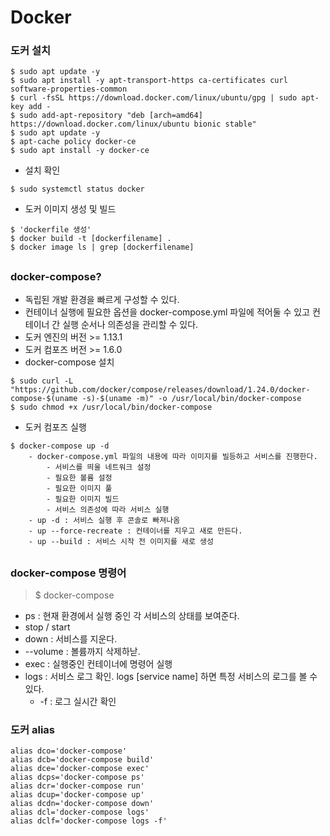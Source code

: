 # Docker
### 도커 설치 
```
$ sudo apt update -y
$ sudo apt install -y apt-transport-https ca-certificates curl software-properties-common
$ curl -fsSL https://download.docker.com/linux/ubuntu/gpg | sudo apt-key add -
$ sudo add-apt-repository "deb [arch=amd64] https://download.docker.com/linux/ubuntu bionic stable"
$ sudo apt update -y
$ apt-cache policy docker-ce
$ sudo apt install -y docker-ce
```

- 설치 확인 
```
$ sudo systemctl status docker
```

- 도커 이미지 생성 및 빌드 
```
$ 'dockerfile 생성'
$ docker build -t [dockerfilename] .
$ docker image ls | grep [dockerfilename]
```
##
### docker-compose?
- 독립된 개발 환경을 빠르게 구성할 수 있다.
- 컨테이너 실행에 필요한 옵션을 docker-compose.yml 파일에 적어둘 수 있고 컨테이너 간 실행 순서나 의존성을 관리할 수 있다.
- 도커 엔진의 버전 >= 1.13.1
- 도커 컴포즈 버전 >= 1.6.0
- docker-compose 설치 
```
$ sudo curl -L "https://github.com/docker/compose/releases/download/1.24.0/docker-compose-$(uname -s)-$(uname -m)" -o /usr/local/bin/docker-compose
$ sudo chmod +x /usr/local/bin/docker-compose
```
- 도커 컴포즈 실행 
```
$ docker-compose up -d 
	- docker-compose.yml 파일의 내용에 따라 이미지를 빌등하고 서비스를 진행한다. 
		- 서비스를 띄울 네트워크 설정 
		- 필요한 볼륨 설정
		- 필요한 이미지 풀 
		- 필요한 이미지 빌드 
		- 서비스 의존성에 따라 서비스 실행
	- up -d : 서비스 실행 후 콘솔로 빠져나옴
	- up --force-recreate : 컨테이너를 지우고 새로 만든다. 
	- up --build : 서비스 시작 전 이미지를 새로 생성 
```
##
### docker-compose 명령어
  > $ docker-compose
  - ps : 현재 환경에서 실행 중인 각 서비스의 상태를 보여준다. 
  - stop / start 
  - down : 서비스를 지운다. 
  - --volume : 볼륨까지 삭제하낟. 
  - exec : 실행중인 컨테이너에 명령어 실행
  - logs : 서비스 로그 확인. logs [service name] 하면 특정 서비스의 로그를 볼 수 있다. 
    - -f : 로그 실시간 확인 

### 도커 alias
```
alias dco='docker-compose'
alias dcb='docker-compose build'
alias dce='docker-compose exec'
alias dcps='docker-compose ps'
alias dcr='docker-compose run'
alias dcup='docker-compose up'
alias dcdn='docker-compose down'
alias dcl='docker-compose logs'
alias dclf='docker-compose logs -f'
```
